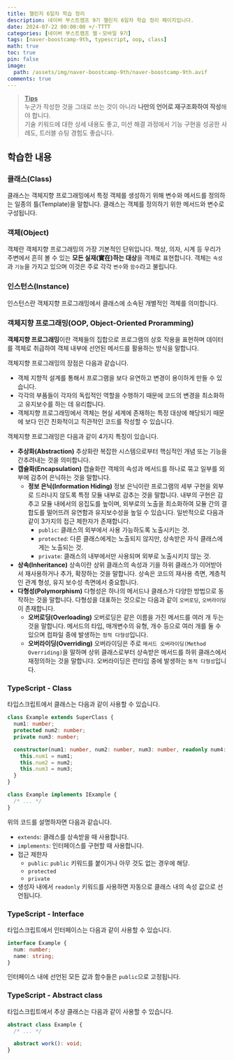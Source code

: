 ```yaml
---
title: 챌린지 6일차 학습 정리
description: 네이버 부스트캠프 9기 챌린지 6일차 학습 정리 페이지입니다.
date: 2024-07-22 00:00:00 +/-TTTT
categories: [네이버 부스트캠프 웹・모바일 9기]
tags: [naver-boostcamp-9th, typescript, oop, class]
math: true
toc: true
pin: false
image:
  path: /assets/img/naver-boostcamp-9th/naver-boostcamp-9th.avif
comments: true
---
```


<blockquote class="prompt-tip"><p><strong><u>Tips</u></strong> <br />
누군가 작성한 것을 그대로 쓰는 것이 아니라 <b>나만의 언어로 재구조화하여 작성</b>해야 합니다. <br />
기술 키워드에 대한 상세 내용도 좋고, 미션 해결 과정에서 기능 구현을 성공한 사례도, 트러블 슈팅 경험도 좋습니다.</p></blockquote>

## 학습한 내용

### 클래스(Class)

클래스는 객체지향 프로그래밍에서 특정 객체를 생성하기 위해 변수와 메서드를 정의하는 일종의 틀(Template)을 말합니다. 클래스는 객체를 정의하기 위한 메서드와 변수로 구성됩니다.

### 객체(Object)

객체란 객체지향 프로그래밍의 가장 기본적인 단위입니다. 책상, 의자, 시계 등 우리가 주변에서 흔히 볼 수 있는 **모든 실재(實在)하는 대상**을 객체로 표현합니다. 객체는 `속성`과 `기능`을 가지고 있으며 이것은 주로 각각 `변수`와 `함수`라고 불립니다.

### 인스턴스(Instance)

인스턴스란 객체지향 프로그래밍에서 클래스에 소속된 개별적인 객체를 의미합니다.

### 객체지향 프로그래밍(OOP, Object-Oriented Proramming)

**객체지향 프로그래밍**이란 객체들의 집합으로 프로그램의 상호 작용을 표현하며 데이터를 객체로 취급하여 객체 내부에 선언된 메서드를 활용하는 방식을 말합니다.

객체지향 프로그래밍의 장점은 다음과 같습니다.

- 객체 지향적 설계를 통해서 프로그램을 보다 유연하고 변경이 용이하게 만들 수 있습니다.
- 각각의 부품들이 각자의 독립적인 역할을 수행하기 때문에 코드의 변경을 최소화하고 유지보수를 하는 데 유리합니다.
- 객체지향 프로그래밍에서 객체는 현실 세계에 존재하는 특정 대상에 해당되기 때문에 보다 인간 친화적이고 직관적인 코드를 작성할 수 있습니다.

객체지향 프로그래밍은 다음과 같이 4가지 특징이 있습니다.

- **추상화(Abstraction)**
  추상화란 복잡한 시스템으로부터 핵심적인 개념 또는 기능을 간추려내는 것을 의미합니다.
- **캡슐화(Encapsulation)**
  캡슐화란 객체의 속성과 메서드를 하나로 묶고 일부를 외부에 감추어 은닉하는 것을 말합니다.
  - **정보 은닉(Information Hiding)**
    정보 은닉이란 프로그램의 세부 구현을 외부로 드러나지 않도록 특정 모듈 내부로 감추는 것을 말합니다. 내부의 구현은 감추고 모듈 내에서의 응집도를 높이며, 외부로의 노출을 최소화하여 모듈 간의 결합도를 떨어뜨려 유연함과 유지보수성을 높일 수 있습니다.
    일반적으로 다음과 같이 3가지의 접근 제한자가 존재합니다.
    - `public`: 클래스의 외부에서 사용 가능하도록 노출시키는 것.
    - `protected`: 다른 클래스에게는 노출되지 않지만, 상속받은 자식 클래스에게는 노출되는 것.
    - `private`: 클래스의 내부에서만 사용되며 외부로 노출시키지 않는 것.
- **상속(Inheritance)**
  상속이란 상위 클래스의 속성과 기을 하위 클래스가 이어받아서 재사용하거나 추가, 확장하는 것을 말합니다. 상속은 코드의 재사용 측면, 계층적인 관계 형성, 유지 보수성 측면에서 중요합니다.
- **다형성(Polymorphism)**
  다형성은 하나의 메서드나 클래스가 다양한 방법으로 동작하는 것을 말합니다. 다형성을 대표하는 것으로는 다음과 같이 `오버로딩`, `오버라이딩`이 존재합니다.
  - **오버로딩(Overloading)**
    오버로딩은 같은 이름을 가진 메서드를 여러 개 두는 것을 말합니다. 메서드의 타입, 매개변수의 유형, 개수 등으로 여러 개를 둘 수 있으며 컴파일 중에 발생하는 `정적 다형성`입니다.
  - **오버라이딩(Overriding)**
    오버라이딩은 주로 `메서드 오버라이딩(Method Overriding)`을 말하며 상위 클래스로부터 상속받은 메서드를 하위 클래스에서 재정의하는 것을 말합니다. 오버라이딩은 런타임 중에 발생하는 `동적 다형성`입니다.

### TypeScript - Class

타입스크립트에서 클래스는 다음과 같이 사용할 수 있습니다.

```typescript
class Example extends SuperClass {
  num1: number;
  protected num2: number;
  private num3: number;

  constructor(num1: number, num2: number, num3: number, readonly num4: number) {
    this.num1 = num1;
    this.num2 = num2;
    this.num3 = num3;
  }
}
```

```typescript
class Example implements IExample {
  /* ... */
}
```

위의 코드를 설명하자면 다음과 같습니다.

- `extends`: 클래스를 상속받을 때 사용합니다.
- `implements`: 인터페이스를 구현할 때 사용합니다.
- 접근 제한자
  - `public`: `public` 키워드를 붙이거나 아무 것도 없는 경우에 해당.
  - `protected`
  - `private`
- 생성자 내에서 `readonly` 키워드를 사용하면 자동으로 클래스 내의 속성 값으로 선언됩니다.

### TypeScript - Interface

타입스크립트에서 인터페이스는 다음과 같이 사용할 수 있습니다.

```typescript
interface Example {
  num: number;
  name: string;
}
```

인터페이스 내에 선언된 모든 값과 함수들은 `public`으로 고정됩니다.

### TypeScript - Abstract class

타입스크립트에서 추상 클래스는 다음과 같이 사용할 수 있습니다.

```typescript
abstract class Example {
  /* ... */

  abstract work(): void;
}
```
